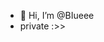 - 👋 Hi, I’m @BIueee
- private :>>
<!---
BIueee/BIueee is a ✨ special ✨ repository because its `README.md` (this file) appears on your GitHub profile.
You can click the Preview link to take a look at your changes.
--->
